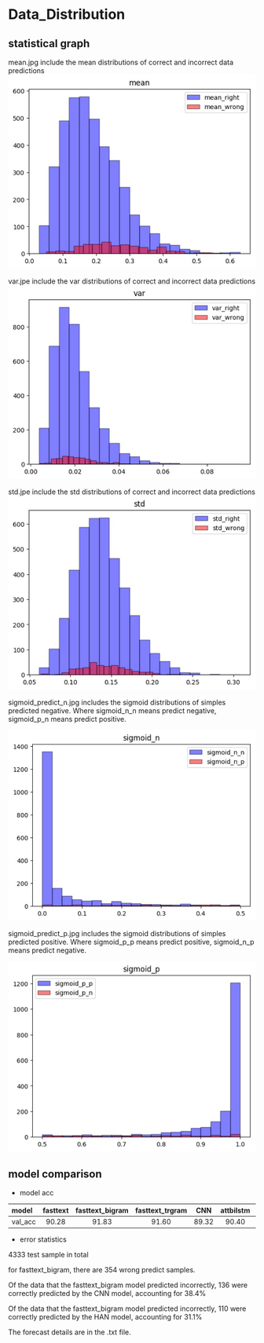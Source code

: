 # Data_Distribution

## statistical graph

mean.jpg include the mean distributions of correct and incorrect data predictions
![image](https://github.com/shencz/JLU-MONASH/blob/Shencz/Fasttext_visualization/Sentiment_analysis/Data_Distribution/mean.jpg)

var.jpe include the var distributions of correct and incorrect data predictions
![image](https://github.com/shencz/JLU-MONASH/blob/Shencz/Fasttext_visualization/Sentiment_analysis/Data_Distribution/var.jpg)

std.jpe include the std distributions of correct and incorrect data predictions
![image](https://github.com/shencz/JLU-MONASH/blob/Shencz/Fasttext_visualization/Sentiment_analysis/Data_Distribution/std.jpg)

sigmoid_predict_n.jpg includes the sigmoid distributions of simples predicted negative. Where sigmoid_n_n means predict negative, sigmoid_p_n means predict positive.

![image](https://github.com/shencz/JLU-MONASH/blob/Shencz/Fasttext_visualization/Sentiment_analysis/Data_Distribution/sigmoid_predict_n.jpg)

sigmoid_predict_p.jpg includes the sigmoid distributions of simples predicted positive. Where sigmoid_p_p means predict positive, sigmoid_n_p means predict negative.

![image](https://github.com/shencz/JLU-MONASH/blob/Shencz/Fasttext_visualization/Sentiment_analysis/Data_Distribution/sigmoid_predict_p.jpg)

## model comparison


- model acc

| model   |fasttext |fasttext_bigram|fasttext_trgram|   CNN   |   attbilstm    |   HAN   |  fransformer   |
|:-----   | :-----: | :-----------: | :-----------: | :-----: | :------------: | :-----: |:--------------:|
| val_acc |  90.28  |     91.83     |     91.60     |  89.32  |      90.40     |   89.7  |     89.57      |

- error statistics

4333 test sample in total

for fasttext_bigram, there are 354 wrong predict samples.

Of the data that the fasttext_bigram model predicted incorrectly, 136 were correctly predicted by the CNN model, accounting for 38.4%

Of the data that the fasttext_bigram model predicted incorrectly, 110 were correctly predicted by the HAN model, accounting for 31.1%

The forecast details are in the .txt file.







